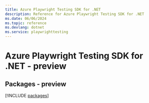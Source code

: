 ```yaml
---
title: Azure Playwright Testing SDK for .NET
description: Reference for Azure Playwright Testing SDK for .NET
ms.date: 06/06/2024
ms.topic: reference
ms.devlang: dotnet
ms.service: playwrighttesting
---
```

# Azure Playwright Testing SDK for .NET - preview
## Packages - preview
[!INCLUDE [packages](playwright-testing-index.md)]